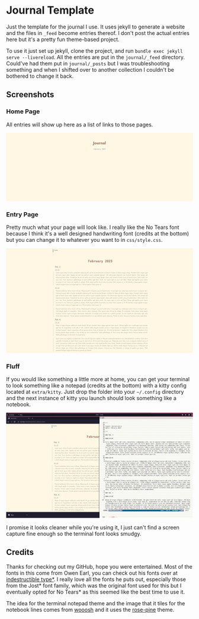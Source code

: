 # Journal Template

Just the template for the journal I use. It uses jekyll to generate a website and the files in `_feed` become entries thereof. I don't post the actual entries here but it's a pretty fun theme-based project.

To use it just set up jekyll, clone the project, and run `bundle exec jekyll serve --livereload`. All the entries are put in the `journal/_feed` directory. Could've had them put in `journal/_posts` but I was troubleshooting something and when I shifted over to another collection I couldn't be bothered to change it back.

## Screenshots

### Home Page

All entries will show up here as a list of links to those pages.

![Home Page](screenshots/index.png)

### Entry Page

Pretty much what your page will look like. I really like the No Tears font because I think it's a well designed handwriting font (credits at the bottom) but you can change it to whatever you want to in `css/style.css`.

![Entry page, full view](screenshots/entry_full.png)

### Fluff

If you would like something a little more at home, you can get your terminal to look something like a notepad (credits at the bottom) with a kitty config located at `extra/kitty`. Just drop the folder into your `~/.config` directory and the next instance of kitty you launch should look something like a notebook.

![kitty notebook](screenshots/kitty-config.png)

I promise it looks cleaner while you're using it, I just can't find a screen capture fine enough so the terminal font looks smudgy.

## Credits

Thanks for checking out my GitHub, hope you were entertained. Most of the fonts in this come from Owen Earl, you can check out his fonts over at [indestructible type*](https://indestructibletype.com/Home.html). I really love all the fonts he puts out, especially those from the Jost* font family, which was the original font used for this but I eventually opted for No Tears* as this seemed like the best time to use it.

The idea for the terminal notepad theme and the image that it tiles for the notebook lines comes from [wooosh](https://github.com/wooosh/dots) and it uses the [rose-pine](https://github.com/rose-pine/rose-pine-theme) theme.
